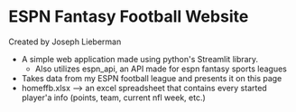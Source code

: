 # ESPN Fantasy Football Website

Created by Joseph Lieberman

* A simple web application made using python's Streamlit library. 
  * Also utilizes espn_api, an API made for espn fantasy sports leagues
* Takes data from my ESPN football league and presents it on this page
* homeffb.xlsx --> an excel spreadsheet that contains every started player'a info (points, team, current nfl week, etc.)
